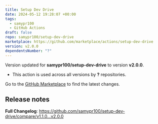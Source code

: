 ```yaml
---
title: Setup Dev Drive
date: 2024-05-12 19:28:07 +00:00
tags:
  - samypr100
  - GitHub Actions
draft: false
repo: samypr100/setup-dev-drive
marketplace: https://github.com/marketplace/actions/setup-dev-drive
version: v2.0.0
dependentsNumber: "?"
---
```



Version updated for **samypr100/setup-dev-drive** to version **v2.0.0**.
- This action is used across all versions by **?** repositories.

Go to the [GitHub Marketplace](https://github.com/marketplace/actions/setup-dev-drive) to find the latest changes.

## Release notes

**Full Changelog**: https://github.com/samypr100/setup-dev-drive/compare/v1.1.0...v2.0.0
